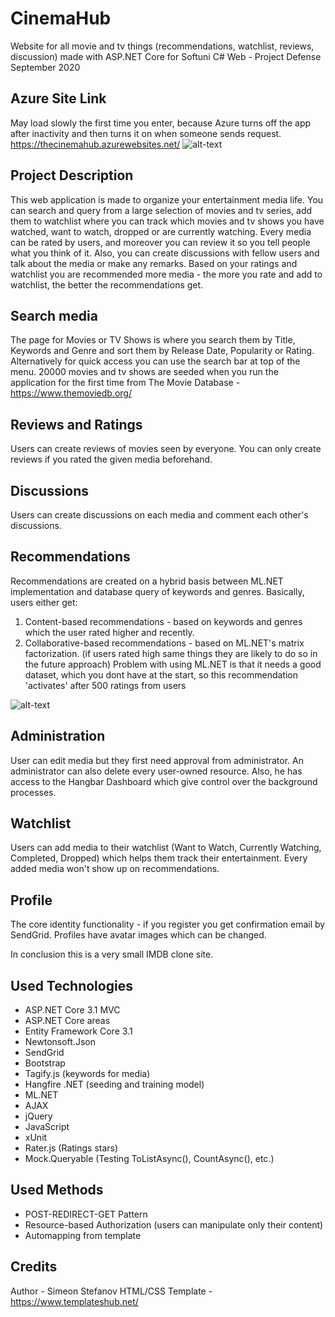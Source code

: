 # CinemaHub
Website for all movie and tv things (recommendations, watchlist, reviews, discussion) made with ASP.NET Core for Softuni C# Web - Project Defense September 2020

## Azure Site Link
May load slowly the first time you enter, because Azure turns off the app after inactivity and then turns it on when someone sends request. 
https://thecinemahub.azurewebsites.net/
![alt-text](https://i.ibb.co/tbsZGWz/first-page.png)

## Project Description
This web application is made to organize your entertainment media life. You can search and query from a large selection of movies and tv series, add them to watchlist where you can track which movies and tv shows you have watched, want to watch, dropped or are currently watching. Every media can be rated by users, and moreover you can review it so you tell people what you think of it. Also, you can create discussions with fellow users and talk about the media or make any remarks. Based on your ratings and watchlist you are recommended more media - the more you rate and add to watchlist, the better the recommendations get.


## Search media
The page for Movies or TV Shows is where you search them by Title, Keywords and Genre and sort them by Release Date, Popularity or Rating. Alternatively for quick access you can use the search bar at top of the menu. 20000 movies and tv shows are seeded when you run the application for the first time from The Movie Database - https://www.themoviedb.org/


## Reviews and Ratings
Users can create reviews of movies seen by everyone. You can only create reviews if you rated the given media beforehand.


## Discussions
Users can create discussions on each media and comment each other's discussions.


## Recommendations
Recommendations are created on a hybrid basis between ML.NET implementation and database query of keywords and genres. Basically, users either get:
1. Content-based recommendations - based on keywords and genres which the user rated higher and recently.
2. Collaborative-based recommendations - based on ML.NET's matrix factorization. (if users rated high same things they are likely to do so in the future approach)
Problem with using ML.NET is that it needs a good dataset, which you dont have at the start, so this recommendation 'activates' after 500 ratings from users

![alt-text](https://i.ibb.co/GW6md0S/second-page.png)

## Administration
User can edit media but they first need approval from administrator. An administrator can also delete every user-owned resource. Also, he has access to the Hangbar Dashboard which give control over the background processes.


## Watchlist
Users can add media to their watchlist (Want to Watch, Currently Watching, Completed, Dropped) which helps them track their entertainment. Every added media won't show up on recommendations.


## Profile
The core identity functionality - if you register you get confirmation email by SendGrid. Profiles have avatar images which can be changed.

In conclusion this is a very small IMDB clone site.

## Used Technologies
- ASP.NET Core 3.1 MVC
- ASP.NET Core areas
- Entity Framework Core 3.1
- Newtonsoft.Json
- SendGrid
- Bootstrap
- Tagify.js (keywords for media)
- Hangfire .NET (seeding and training model)
- ML.NET
- AJAX
- jQuery
- JavaScript
- xUnit
- Rater.js (Ratings stars)
- Mock.Queryable (Testing ToListAsync(), CountAsync(), etc.)

 ## Used Methods
- POST-REDIRECT-GET Pattern
- Resource-based Authorization (users can manipulate only their content)
- Automapping from template

## Credits
Author - Simeon Stefanov
HTML/CSS Template - https://www.templateshub.net/

